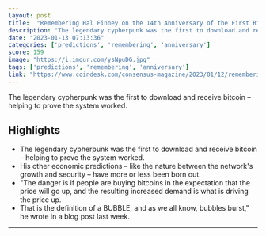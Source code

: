 ```yaml
---
layout: post
title:  "Remembering Hal Finney on the 14th Anniversary of the First BitcoinTransaction"
description: "The legendary cypherpunk was the first to download and receive bitcoin – helping to prove the system worked."
date: "2023-01-13 07:13:36"
categories: ['predictions', 'remembering', 'anniversary']
score: 159
image: "https://i.imgur.com/ysNpuDG.jpg"
tags: ['predictions', 'remembering', 'anniversary']
link: "https://www.coindesk.com/consensus-magazine/2023/01/12/remembering-hal-finney-on-the-14th-anniversary-of-the-first-bitcoin-transaction/"
---
```


The legendary cypherpunk was the first to download and receive bitcoin – helping to prove the system worked.

## Highlights

- The legendary cypherpunk was the first to download and receive bitcoin – helping to prove the system worked.
- His other economic predictions – like the nature between the network's growth and security – have more or less been born out.
- "The danger is if people are buying bitcoins in the expectation that the price will go up, and the resulting increased demand is what is driving the price up.
- That is the definition of a BUBBLE, and as we all know, bubbles burst," he wrote in a blog post last week.

---

